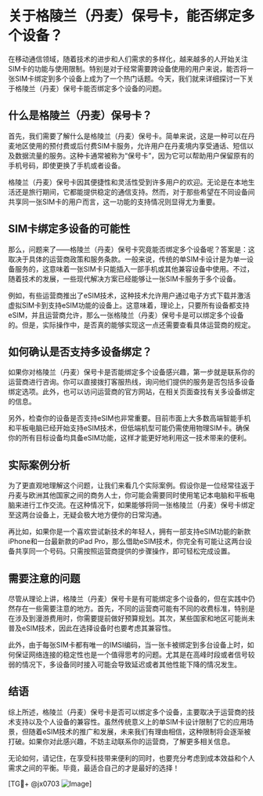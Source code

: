 # 关于格陵兰（丹麦）保号卡，能否绑定多个设备？

在移动通信领域，随着技术的进步和人们需求的多样化，越来越多的人开始关注SIM卡的功能与使用限制。特别是对于经常需要跨设备使用的用户来说，能否将一张SIM卡绑定到多个设备上成为了一个热门话题。今天，我们就来详细探讨一下关于格陵兰（丹麦）保号卡能否绑定多个设备的问题。

## 什么是格陵兰（丹麦）保号卡？

首先，我们需要了解什么是格陵兰（丹麦）保号卡。简单来说，这是一种可以在丹麦地区使用的预付费或后付费SIM卡服务，允许用户在丹麦境内享受通话、短信以及数据流量的服务。这种卡通常被称为“保号卡”，因为它可以帮助用户保留原有的手机号码，即使更换了手机或者设备。

格陵兰（丹麦）保号卡因其便捷性和灵活性受到许多用户的欢迎。无论是在本地生活还是旅行期间，它都能提供稳定的通信支持。然而，对于那些希望在不同设备间共享同一张SIM卡的用户而言，这一功能的支持情况则显得尤为重要。

## SIM卡绑定多设备的可能性

那么，问题来了——格陵兰（丹麦）保号卡究竟能否绑定多个设备呢？答案是：这取决于具体的运营商政策和服务条款。一般来说，传统的单SIM卡设计是为单一设备服务的，这意味着一张SIM卡只能插入一部手机或其他兼容设备中使用。不过，随着技术的发展，一些现代解决方案已经能够让一张SIM卡服务于多个设备。

例如，有些运营商推出了eSIM技术，这种技术允许用户通过电子方式下载并激活虚拟SIM卡到支持eSIM功能的设备上。这意味着，理论上，只要所有设备都支持eSIM，并且运营商允许，那么一张格陵兰（丹麦）保号卡是可以绑定多个设备的。但是，实际操作中，是否真的能够实现这一点还需要查看具体运营商的规定。

## 如何确认是否支持多设备绑定？

如果你对格陵兰（丹麦）保号卡是否能绑定多个设备感兴趣，第一步就是联系你的运营商进行咨询。你可以直接拨打客服热线，询问他们提供的服务是否包括多设备绑定选项。此外，也可以访问运营商的官方网站，在相关页面查找有关多设备绑定的信息。

另外，检查你的设备是否支持eSIM也非常重要。目前市面上大多数高端智能手机和平板电脑已经开始支持eSIM技术，但低端机型可能仍需使用物理SIM卡。确保你的所有目标设备均具备eSIM功能，这样才能更好地利用这一技术带来的便利。

## 实际案例分析

为了更直观地理解这个问题，让我们来看几个实际案例。假设你是一位经常往返于丹麦与欧洲其他国家之间的商务人士，你可能会需要同时使用笔记本电脑和平板电脑来进行工作交流。在这种情况下，如果能够将同一张格陵兰（丹麦）保号卡绑定至这两台设备上，无疑会极大地方便你的日常沟通。

再比如，如果你是一个喜欢尝试新技术的年轻人，拥有一部支持eSIM功能的新款iPhone和一台最新款的iPad Pro，那么借助eSIM技术，你完全有可能让这两台设备共享同一个号码。只需按照运营商提供的步骤操作，即可轻松完成设置。

## 需要注意的问题

尽管从理论上讲，格陵兰（丹麦）保号卡是有可能绑定多个设备的，但在实践中仍然存在一些需要注意的地方。首先，不同的运营商可能有不同的收费标准，特别是在涉及到漫游费用时，你需要提前做好预算规划。其次，某些国家和地区可能尚未普及eSIM技术，因此在选择设备时也要考虑其兼容性。

此外，由于每张SIM卡都有唯一的IMSI编码，当一张卡被绑定到多台设备上时，如何保证网络连接的稳定性也是一个值得思考的问题。尤其是在高峰时段或者信号较弱的情况下，多设备同时接入可能会导致延迟或者其他性能下降的情况发生。

## 结语

综上所述，格陵兰（丹麦）保号卡是否可以绑定多个设备，主要取决于运营商的技术支持以及个人设备的兼容性。虽然传统意义上的单SIM卡设计限制了它的应用场景，但随着eSIM技术的推广和发展，未来我们有理由相信，这种限制将会逐渐被打破。如果你对此感兴趣，不妨主动联系你的运营商，了解更多相关信息。

无论如何，请记住，在享受科技带来便利的同时，也要充分考虑到成本效益和个人需求之间的平衡。毕竟，最适合自己的才是最好的选择！

[TG💪+ @jx0703 ![Image](https://github.com/user-attachments/assets/dbca1d08-cadb-493c-b0ec-ad6f7a83f270)]